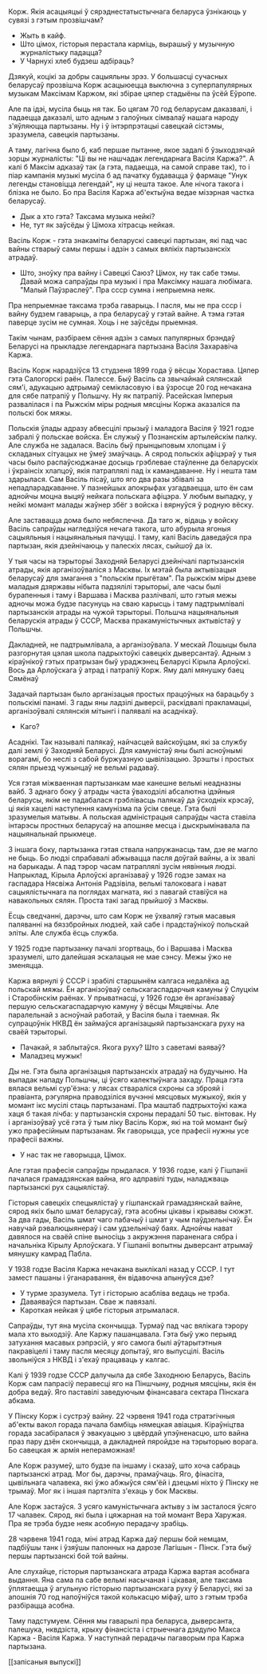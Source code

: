 
Корж. Якія асацыяцыі ў сярэднестатыстычнага беларуса ўзнікаюць у сувязі з гэтым прозвішчам?

- Жыть в кайф. 
- Што цімох, гісторыя перастала карміць, вырашыў у музычную журналістыку падацца?
- У Чарнухі хлеб будзеш адбіраць?

Дзякуй, коцікі за добры сацыяльны зрэз. У большасці сучасных беларусаў прозвішча Корж асацыюецца выключна з суперпапулярных музыкам Максімам Каржом, які збірае цяпер стадыёны па ўсёй Еўропе. 

Але па ідэі, мусіла быць ня так. Бо цягам 70 год беларусам даказвалі, і падаецца даказалі, што адным з галоўных сімвалаў нашага народу з'яўляюцца партызаны. Ну і ў інтэрпрэтацыі савецкай сістэмы, зразумела, савецкія партызаны. 

А таму, лагічна было б, каб першае пытанне, якое задалі б ўзыходзячай зорцы журналісты: "Ці вы не нашчадак легендарнага Васіля Каржа?". А калі б Максім адказаў так (а гэта, падаецца, на самой справе так), то і піар кампанія музыкі мусіла б ад пачатку будавацца ў фармаце "Унук легенды становіцца легендай", ну ці нешта такое. Але нічога такога і блізка не было. Бо пра Васіля Каржа аб'ектыўна ведае мізэрная частка беларусаў.

- Дык а хто гэта? Таксама музыка нейкі?
- Не, тут як заўсёды ў Цімоха хітрасць нейкая. 

Васіль Корж - гэта знакаміты беларускі савецкі партызан, які пад час вайны стварыў самы першы і адзін з самых вялікіх партызанскіх атрадаў. 

- Што, зноўку пра вайну і Савецкі Саюз? Цімох, ну так сабе тэмы. Давай можа сапраўды пра музыкі і пра Максімку нашага любімага. "Малый Паўзраслеў". Пра ссср сумна і непрыемна неяк.

Пра непрыемнае таксама трэба гаварыць. І пасля, мы не пра ссср і вайну будзем гаварыць, а пра беларусаў у гэтай вайне. А тэма гэтая паверце зусім не сумная. Хоць і не заўсёды прыемная. 

Такім чынам, разбіраем сёння адзін з самых папулярных брэндаў Беларусі на прыкладзе легендарнага партызана Васіля Захаравіча Каржа.


Васіль Корж нарадзіўся 13 студзеня 1899 года ў вёсцы Хорастава. Цяпер гэта Салогорскі раён. Палессе. Быў Васіль са звычайнай сялянскай сям'і, адукацыю адтрымаў семікласовую і ва ўзросце 20 год нечакана для сябе патрапіў у Польшчу. Ну як патрапіў. Расейская Імперыя развалілася і па Рыжскім міры родныя мясціны Коржа аказаліся па польскі бок мяжы. 

Польскія ўлады адразу абвесцілі прызыў і маладога Васіля ў 1921 годзе забралі ў польскае войска. Ён служыў у Познанскім артылейскім палку. Але служба не задалася. Васіль быў прынцыповым хлопцам і ў складаных сітуацых не ўмеў змаўчаць. А сярод польскіх афіцэраў у тыя часы было распаўсюджанае досыць грэблевае стаўленне да беларускіх і ўкраінсіх хлапцоў, якія патраплялі пад іх камандаванне. Ну і нешта там здарылася. Сам Васіль пісаў, што яго два разы збівалі за непадпарадкаванне. У пазнейшых апокрыфах узгадваецца, што ён сам аднойчы моцна выцяў нейкага польскага афіцэра. У любым выпадку, у нейкі момант малады жаўнер збёг з войска і вярнуўся ў родную вёску. 

Але заставацца дома было небяспечна. Да таго ж, відаць у войску Васіль сапраўды нагледзіўся нечага такога, што абурыла ягоныя сацыяльныя і нацыянальныя пачуцці. І таму, калі Васіль даведаўся пра партызан, якія дзейнічаюць у палескіх лясах, сыйшоў да іх.

У тыя часы на тэрыторыі Заходняй Беларусі дзейнічалі партызанскія атрады, якія арганізоўваліся з Масквы. Іх мэтай была актывізацыя беларусаў для змагання з "польскім прыгётам". Па рыжскім міры дзеве маладыя дзяржавы нібыта падзялілі тэрыторыі, але часы былі бурапенныя і таму і  Варшава і Масква разлічвалі, што гэтыя межы адночы можа будзе пасунуць на сваю карысць і таму падтрымлівалі партызанскія атрады на чужой тэрыторыі. Польшча нацыянальныя беларускія атрады ў СССР, Масква пракамуністычных актывістаў у Польшчы.

Дакладней, не падтрымлівала, а арганізоўвала. У мескай Лошыцы была разгорнутая цэлая школа падрыхтоўкі савецкіх дыверсантаў. Адным з кіраўнікоў гэтых пратрызан быў ураджэнец Беларусі Кірыла Арлоўскі. Вось да Арлоўскага ў атрад і патрапіў Корж. Яму далі мянушку баец Сямёнаў

Задачай партызан было арганізацыя простых працоўных на барацьбу з польскімі панамі. 3 гады яны ладзілі дыверсіі, раскідвалі пракламацыі, арганізоўвалі сялянскія мітынгі і палявалі на асаднікаў. 

- Каго?

Асаднікі. Так называлі палякаў, найчасцей вайскоўцам, які за службу далі землі ў Заходняй Беларусі. Для камуністаў яны былі асноўнымі ворагамі, бо неслі з сабой буржуазную цывілізацыю. Зрэшты і простых сялян прыезд чужынцаў не вельмі радаваў.  

Уся гэтая міжваенная партызанкам мае канешне вельмі неадназны вайб. З аднаго боку ў атрады часта ўваходзілі абсалютна ідэйныя беларусы, якім не падабалася грэблівасць палякаў да ўсходніх крэсаў, ці якія хацелі наступення камунізма па ўсім свеце. Гэта былі зразумелыя матывы. А польская адміністрацыя сапраўды часта ставіла інтарэсы простных беларусаў на апошняе месца і дыскрымінавала па нацыянальнай прыкмеце.

З іншага боку, партызанка гэтая ствала напружанасць там, дзе яе магло не быць. Бо людзі спрабавалі абжывацца пасля доўгай вайны, а іх звалі на барыкады. А пад тэрор часам патраплялі зусім нявінныя людзі. Напрыклад, Кірыла Арлоўскі арганізаваў у 1926 годзе замах на гаспадара Нясвіжа Антонія Радзівіла, вельмі талоковага і нават сацыялістычнага па поглядах магната, які з павагай ставіўся на навакольных сялян. Проста такі загад прыйшоў з Масквы.

Ёсць сведчанні, дарэчы, што сам Корж не ўхваляў гэтыя масавыя паляванні на бяззбройных людзей, хай сабе і прадстаўнікоў польскай эліты. Але служба ёсць служба.

У 1925 годзе партызанку пачалі згортваць, бо і Варшава і Масква зразумелі, што далейшая эскалацыя не мае сэнсу. Межы ўжо не зменяцца. 

Каржа вярнулі ў СССР і зрабілі старшынём калгаса недалёка ад польскай мяжы. Ён арганізоўваў сельскагаспадарчыя камуны ў Слуцкім і Старобінскім раёнах. У прыватнасці, у 1926 годзе ён арганізаваў першую сельскагаспадарчую камуну ў вёсцы Мяцявічы. Але паралельнай з асноўнай работай, у Васіля была і таемная. Як супрацоўнік НКВД ён займаўся арганізацыяй партызанскага руху на сваёй тэрыторыі.

- Пачакай, я заблытаўся. Якога руху? Што з саветамі ваяваў?
- Маладзец мужык!

Ды не. Гэта была арганізацыя партызанскіх атрадаў на будучыню. На выпадак нападу Польшчы, ці ўсяго калектыўнага захаду. Праца гэта вялася вельмі сур'ёзна: у лясах ствараліся схроны са зброяй і правіанта, рэгулярна праводзіліся вучэнні мясцовых мужыкоў, якія у момант ікс мусілі стаць партызанамі. Пра маштаб падтрыхтоўкі кажа хаця б такая лічба: у партызанскія схроны перадалі 50 тыс. вінтовак. Ну і арганізоўваў усё гэта ў тым ліку Васіль Корж, які на той момант быў ужо прафесійным партызанам. Як гаворыцца, усе прафесіі нужны усе прафесіі важны.

- У нас так не гаворыцца, Цімох.

Але гэтая прафесія сапраўды прыдалася. У 1936 годзе, калі ў Гішпаніі пачалася грамадзянская вайна, яго адправілі туды, наладжваць партызанскі рух сацыялістаў.

Гісторыя савецкіх спецыялістаў у гішпанскай грамадзянскай вайне, сярод якіх было шмат беларусаў, гэта асобны цікавы і крывавы сюжэт. За два гады, Васіль шмат чаго пабачыў і шмат у чым паўдзельнічаў. Ён навучай рэвалюцыянераў і сам удзельнічаў баях. Аднойчы нават давялося на сваёй спіне выносіць з акружэння параненага сябра і начальніка Кірылу Арлоўскага. У Гішпаніі вопытны дыверсант атрымаў мянушку камрад Пабла.

У 1938 годзе Васіля Каржа нечакана выклікалі назад у СССР. І тут замест пашаны і ўганаравання, ён відавочна апынуўся дзе?

- У турме зразумела. Тут і гісторыю асабліва ведаць не трэба.
- Даваяваўся партызан. Свае ж павязалі.
- Кароткая нейкая ў цябе гісторыя атрымалася.

Сапраўды, тут яна мусіла скончыцца. Турмаў пад час вялікага тэрору мала хто выходзіў. Але Каржу пашанцавала. Гэта быў ужо перыяд затухання масавых рэпрэсій, у яго самога былі аўтарытэтныя пакравіцелі і таму пасля месяцу допытаў, яго выпусцілі. Васіль звольніўся з НКВД і з'ехаў працаваць у калгас.

Калі ў 1939 годзе СССР далучыла да сябе Заходнюю Беларусь, Васіль Корж сам папрасіў перавесці яго на Піншчыну, родныя мясціны, якія ён добра ведаў. Яго паставілі заведуючым фінансавага сектара Пінскага абкама. 

У Пінску Корж і сустрэў вайну. 22 чэрвеня 1941 года стратэгічныя аб'екты вакол горада пачала бамбіць нямецкая авіацыя. Кіраўніцтва горада засабіралася ў эвакуацыю з цвёрдай упэўненасцю, што вайна праз пару дзён скончыцца, а дакладней пяройдзе на тэрыторыю ворага. Бо савецкая ж армія непераможная!

Але Корж разумеў, што будзе па іншаму і сказаў, што хоча сабраць партызанскі атрад. Мог бы, дарэчы, прамаўчаць. Яго, фінасіта, цывільнага чалавека, які ўжо абжыўся сям'ёй і дзецьмі ніхто ў Пінску не трымаў. Мог як і іншая партэліта з'ехаць у бок Масквы.

Але Корж застаўся. З усяго камуністычнага актыву з ім засталося ўсяго 17 чалавек. Сярод, які была і цяжарная на той момант Вера Харужая. Пра яе трэба будзе неяк асобную перадачу зрабіць.

28 чэрвеня 1941 года, міні атрад Каржа даў першы бой немцам, падбіўшы танк і ўзяўшы палонных на дарозе Лагішын - Пінск. Гэта быў першы партызанскі бой той вайны.


Але слухайце, гісторыя партызанскага атрада Каржа вартая асобнага выдання. Яна сама па сабе вельмі насычаная і цікавая, але таксама ўплятаецца ў агульную гісторыю партызанскага руху ў Беларусі, які за апошнія 70 год напоўніўся такой колькасцю міфаў, што з гэтым трэба разбірацца асобна.

Таму падстумуем. Сёння мы гаварылі пра беларуса, дыверсанта, палешука, нквдзіста, крыху фінансіста і стрыечнага дзядулю Макса Каржа - Васіля Каржа. У наступнай перадачы пагаворым пра Каржа партызана.


[[запісаныя выпускі]]






